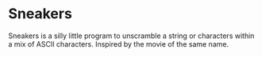 Sneakers
========

Sneakers is a silly little program to unscramble a string or characters
within a mix of ASCII characters.  Inspired by the movie of the same
name.

